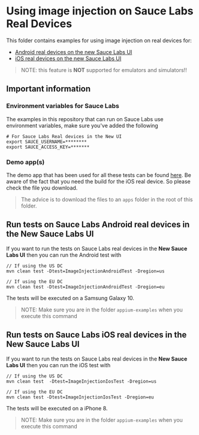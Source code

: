 # Using image injection on Sauce Labs Real Devices
This folder contains examples for using image injection on real devices for:

- [Android real devices on the new Sauce Labs UI](#run-tests-on-sauce-labs-android-real-devices-in-the-new-sauce-labs-ui)
- [iOS real devices on the new Sauce Labs UI](#run-tests-on-sauce-labs-ios-real-devices-in-the-new-sauce-labs-ui)

> NOTE: this feature is **NOT** supported for emulators and simulators!!

## Important information
### Environment variables for Sauce Labs
The examples in this repository that can run on Sauce Labs use environment variables, make sure you've added the following

    # For Sauce Labs Real devices in the New UI
    export SAUCE_USERNAME=********
    export SAUCE_ACCESS_KEY=*******
    
### Demo app(s)
The demo app that has been used for all these tests can be found [here](https://github.com/saucelabs/sample-app-mobile/releases).
Be aware of the fact that you need the build for the iOS real device. So please check the file you download.

> The advice is to download the files to an `apps` folder in the root of this folder.

## Run tests on Sauce Labs Android real devices in the New Sauce Labs UI
If you want to run the tests on Sauce Labs real devices in the **New Sauce Labs UI** then you can run the Android test with

    // If using the US DC
    mvn clean test -Dtest=ImageInjectionAndroidTest -Dregion=us
    
    // If using the EU DC
    mvn clean test -Dtest=ImageInjectionAndroidTest -Dregion=eu
    
The tests will be executed on a Samsung Galaxy 10.

> NOTE: Make sure you are in the folder `appium-examples` when you execute this command

## Run tests on Sauce Labs iOS real devices in the New Sauce Labs UI
If you want to run the tests on Sauce Labs real devices in the **New Sauce Labs UI** then you can run the iOS test with

    // If using the US DC
    mvn clean test  -Dtest=ImageInjectionIosTest -Dregion=us
    
    // If using the EU DC
    mvn clean test -Dtest=ImageInjectionIosTest -Dregion=eu
    
The tests will be executed on a iPhone 8.
> NOTE: Make sure you are in the folder `appium-examples` when you execute this command
